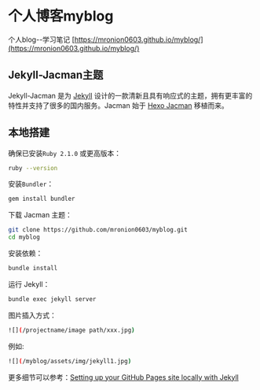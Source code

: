 # 个人博客myblog
个人blog--学习笔记
[https://mronion0603.github.io/myblog/](https://mronion0603.github.io/myblog/)

## Jekyll-Jacman主题

Jekyll-Jacman 是为 [Jekyll](http://jekyllrb.com) 设计的一款清新且具有响应式的主题，拥有更丰富的特性并支持了很多的国内服务。Jacman 始于 [Hexo Jacman](https://github.com/wuchong/jacman) 移植而来。

## 本地搭建

确保已安装`Ruby 2.1.0` 或更高版本：

```sh
ruby --version
```

安装`Bundler`：

```sh
gem install bundler
```

下载 Jacman 主题：

```sh
git clone https://github.com/mronion0603/myblog.git 
cd myblog
```

安装依赖：

```sh
bundle install
```

运行 Jekyll：

```sh
bundle exec jekyll server
```

图片插入方式：  
```sh
![](/projectname/image path/xxx.jpg)  
```
例如:
```sh
![](/myblog/assets/img/jekyll1.jpg)
```

更多细节可以参考：[Setting up your GitHub Pages site locally with Jekyll](https://help.github.com/articles/setting-up-your-github-pages-site-locally-with-jekyll/)